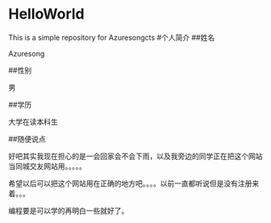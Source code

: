# HelloWorld
This is a simple repository for Azuresongcts
#个人简介
##姓名

Azuresong

##性别

男

##学历

大学在读本科生

##随便说点

好吧其实我现在担心的是一会回家会不会下雨，以及我旁边的同学正在把这个网站当同城交友网站用。。。。。

希望以后可以把这个网站用在正确的地方吧。。。。以前一直都听说但是没有注册来着。。。

编程要是可以学的再明白一些就好了。
